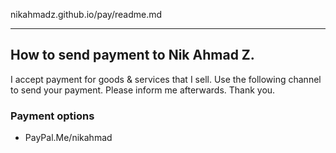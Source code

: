 nikahmadz.github.io/pay/readme.md
***
## How to send payment to Nik Ahmad Z.
I accept payment for goods & services that I sell. Use the following channel to send your payment. Please inform me afterwards. Thank you.

### Payment options
- PayPal.Me/nikahmad
